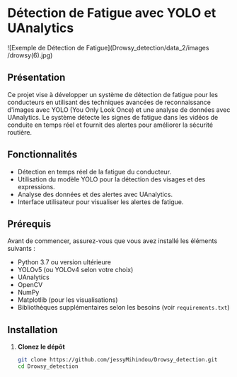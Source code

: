 # Détection de Fatigue avec YOLO et UAnalytics


![Exemple de Détection de Fatigue](Drowsy_detection/data_2/images
/drowsy(6).jpg)


## Présentation

Ce projet vise à développer un système de détection de fatigue pour les conducteurs en utilisant des techniques avancées de reconnaissance d'images avec YOLO (You Only Look Once) et une analyse de données avec UAnalytics. Le système détecte les signes de fatigue dans les vidéos de conduite en temps réel et fournit des alertes pour améliorer la sécurité routière.

## Fonctionnalités

- Détection en temps réel de la fatigue du conducteur.
- Utilisation du modèle YOLO pour la détection des visages et des expressions.
- Analyse des données et des alertes avec UAnalytics.
- Interface utilisateur pour visualiser les alertes de fatigue.

## Prérequis

Avant de commencer, assurez-vous que vous avez installé les éléments suivants :

- Python 3.7 ou version ultérieure
- YOLOv5 (ou YOLOv4 selon votre choix)
- UAnalytics
- OpenCV
- NumPy
- Matplotlib (pour les visualisations)
- Bibliothèques supplémentaires selon les besoins (voir `requirements.txt`)

## Installation

1. **Clonez le dépôt**

   ```bash
   git clone https://github.com/jessyMihindou/Drowsy_detection.git
   cd Drowsy_detection
